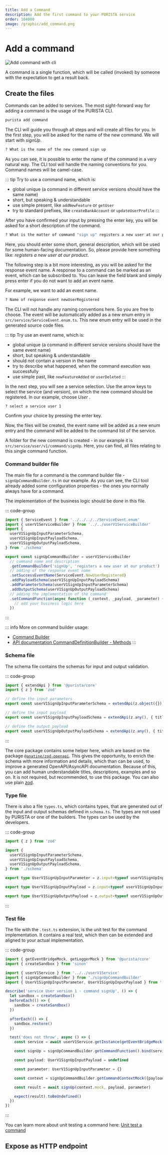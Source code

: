 ```yaml
---
title: Add a Command
description: Add the first command to your PURISTA service
order: 104000
image: /graphic/add_command.png
---
```


# Add a command

![Add command with cli](/graphic/add_command.png)

A command is a single function, which will be called (invoked) by someone with the expectation to get a result back.

## Create the files

Commands can be added to services. The most sight-forward way for adding a command is the usage of the PURISTA CLI.

```bash
purista add command
```

The CLI will guide you through all steps and will create all files for you.
In the first step, you will be asked for the name of the new command.
We will start with _signUp_.

```bash
? What is the name of the new command sign up
```

As you can see, it is possible to enter the name of the command in a very natural way.
The CLI tool will handle the naming conventions for you.
Command names will be camel-case.

::: tip Try to use a command name, which is:

- global unique (a command in different service versions should have the same name)
- short, but speaking & understandable
- use simple present, like `addNewFeature` or `getUser`
- try to standard prefixes, like `createBankAccount` or `updateUserProfile`
:::

After you have confirmed your input by pressing the enter key, you will be asked for a short description of the command.

```bash
? What is the matter of command "sign up" registers a new user at our product
```

Here, you should enter some short, general description, which will be used for some human-facing documentation.
So, please provide here something like: _registers a new user at our product_.

The following step is a bit more interesting, as you will be asked for the response event name.
A response to a command can be marked as an event, which can be subscribed to.
You can leave the field blank and simply press enter if you do not want to add an event name.

For example, we want to add an event name.

```bash
? Name of response event newUserRegistered
```

The CLI will not handle any naming conventions here. So you are free to choose.
The event will be automatically added as a new enum entry in `src/service/ServiceEvent.enum.ts`. This new enum entry will be used in the generated source code files.

::: tip Try use an event name, which is:

- global unique (a command in different service versions should have the same event name)
- short, but speaking & understandable
- should not contain a version in the name
- try to describe what happened, when the command execution was successfully
- use simple past, like `newFeatureAdded` or `userDeleted`
:::

In the next step, you will see a service selection.
Use the arrow keys to select the service (and version), on which the new command should be registered.
In our example, choose _User_ .

```bash
? select a service user 1
```

Confirm your choice by pressing the enter key.

Now, the files will be created, the event name will be added as a new enum entry and the command will be added to the command list of the service.

A folder for the new command is created - in our example it is `src/service/user/v1/command/signUp`.
Here, you can find, all files relating to this single command function.

### Command builder file

The main file for a command is the command builder file - `signUpCommandBuilder.ts` in our example.
As you can see, the CLI tool already added some configuration properties - the ones you normally always have for a command.

The implementation of the business logic should be done in this file.

::: code-group

```typescript [signUpCommandBuilder.ts]
import { ServiceEvent } from '../../../../ServiceEvent.enum'
import { userV1ServiceBuilder } from '../../userV1ServiceBuilder'
import {
  userV1SignUpInputParameterSchema,
  userV1SignUpInputPayloadSchema,
  userV1SignUpOutputPayloadSchema,
} from './schema'

export const signUpCommandBuilder = userV1ServiceBuilder
  // command name and description
  .getCommandBuilder('signUp', 'registers a new user at our product')
  // adding of the response event name
  .setSuccessEventName(ServiceEvent.NewUserRegistered)
  .addPayloadSchema(userV1SignUpInputPayloadSchema)
  .addParameterSchema(userV1SignUpInputParameterSchema)
  .addOutputSchema(userV1SignUpOutputPayloadSchema)
  // adding the implementation of the command
  .setCommandFunction(async function (_context, _payload, _parameter) {
    // add your business logic here
  })
```

:::

::: info More on command builder usage:

- [Command Builder](../2_building_business-logic/command/the-command-builder.md)
- [API documentation CommandDefinitionBuilder - Methods](../../api/classes/purista_core.CommandDefinitionBuilder.html#methods)
:::

### Schema file

The schema file contains the schemas for input and output validation.

::: code-group

```typescript [schema.ts]
import { extendApi } from '@purista/core'
import { z } from 'zod'

// define the input parameters
export const userV1SignUpInputParameterSchema = extendApi(z.object({}), { title: 'sign up input parameter schema' })

// define the input payload
export const userV1SignUpInputPayloadSchema = extendApi(z.any(), { title: 'sign up input payload schema' })

// define the output payload
export const userV1SignUpOutputPayloadSchema = extendApi(z.any(), { title: 'sign up output payload schema' })
```

:::

The core package contains some helper here, which are based on the package [`@anatine/zod-openapi`](https://github.com/anatine/zod-plugins/blob/main/packages/zod-openapi/README.md).
This gives the opportunity, to enrich the schema with more information and details, which than can be used, to improve a generated OpenAPI/AsyncAPI documentation.
Because of this, you can add human understandable titles, descriptions, examples and so on.
It is not required, but recommended, to use this package. You can also use plain [zod](https://zod.dev).

### Type file

There is also a file `types.ts`, which contains types, that are generated out of the input and output schemas defined in `schema.ts`.
The types are not used by PURISTA or one of the builders. The types can be used by the developers.

::: code-group

```typescript [types.ts]
import { z } from 'zod'

import {
  userV1SignUpInputParameterSchema,
  userV1SignUpInputPayloadSchema,
  userV1SignUpOutputPayloadSchema,
} from './schema'

export type UserV1SignUpInputParameter = z.input<typeof userV1SignUpInputParameterSchema>

export type UserV1SignUpInputPayload = z.input<typeof userV1SignUpInputPayloadSchema>

export type UserV1SignUpOutputPayload = z.output<typeof userV1SignUpOutputPayloadSchema>
```

:::

### Test file

The file with the `.test.ts` extension, is the unit test for the command implementation.
It contains a real test, which then can be extended and aligned to your actual implementation.

::: code-group

```typescript [signUpCommandBuilder.test.ts]
import { getEventBridgeMock, getLoggerMock } from '@purista/core'
import { createSandbox } from 'sinon'

import { userV1Service } from '../../userV1Service'
import { signUpCommandBuilder } from './signUpCommandBuilder'
import { UserV1SignUpInputParameter, UserV1SignUpInputPayload } from './types'

describe('service User version 1 - command signUp', () => {
  let sandbox = createSandbox()
  beforeEach(() => {
    sandbox = createSandbox()
  })

  afterEach(() => {
    sandbox.restore()
  })

  test('does not throw', async () => {
    const service = await userV1Service.getInstance(getEventBridgeMock(sandbox).mock, { logger: getLoggerMock(sandbox).mock })

    const signUp = signUpCommandBuilder.getCommandFunction().bind(service)

    const payload: UserV1SignUpInputPayload = undefined

    const parameter: UserV1SignUpInputParameter = {}

    const context = signUpCommandBuilder.getCommandContextMock({payload, parameter, sandbox})

    const result = await signUp(context.mock, payload, parameter)

    expect(result).toBeUndefined()
  })
})

```

:::

You can learn more about unit testing a command here: [Unit test a command](../2_building_business-logic/command/test-a-command.md)

## Expose as HTTP endpoint
